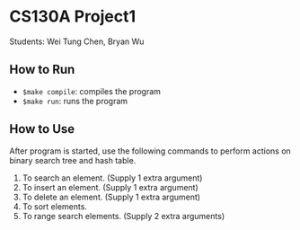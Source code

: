 # CS130A Project1
Students: Wei Tung Chen, Bryan Wu

## How to Run
- `$make compile`: compiles the program
- `$make run`: runs the program

## How to Use
After program is started, use the following commands to perform actions on binary search tree and hash table. 
1. To search an element. (Supply 1 extra argument)
2. To insert an element. (Supply 1 extra argument)
3. To delete an element. (Supply 1 extra argument)
4. To sort elements.
5. To range search elements. (Supply 2 extra arguments)
